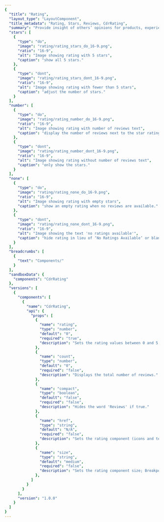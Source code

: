 ```yaml
---
{
  "title": "Rating",
  "layout_type": "LayoutComponent",
  "title_metadata": "Rating, Stars, Reviews, CdrRating",
  "summary": "Provide insight of others’ opinions for products, experiences and expert information",
  "stars": [
    {
      "type": "do",
      "image": "rating/rating_stars_do_16-9.png",
      "ratio": "16-9",
      "alt": "Image showing rating with 5 stars",
      "caption": "show all 5 stars."
    },
    {
      "type": "dont",
      "image": "rating/rating_stars_dont_16-9.png",
      "ratio": "16-9",
      "alt": "Image showing rating with fewer than 5 stars",
      "caption": "adjust the number of stars."
    }
  ],
  "number": [
    {
      "type": "do",
      "image": "rating/rating_number_do_16-9.png",
      "ratio": "16-9",
      "alt": "Image showing rating with number of reviews text",
      "caption": "display the number of reviews next to the star rating."
    },
    {
      "type": "dont",
      "image": "rating/rating_number_dont_16-9.png",
      "ratio": "16-9",
      "alt": "Image showing rating without number of reviews text",
      "caption": "only show the stars."
    }
  ],
  "none": [
    {
      "type": "do",
      "image": "rating/rating_none_do_16-9.png",
      "ratio": "16-9",
      "alt": "Image showing rating with empty stars",
      "caption": "show an empty rating when no reviews are available."
    },
    {
      "type": "dont",
      "image": "rating/rating_none_dont_16-9.png",
      "ratio": "16-9",
      "alt": "Image showing the text 'no ratings available'",
      "caption": "hide rating in lieu of ‘No Ratings Available’ or blank space."
    }
  ],
  "breadcrumbs": [
    {
      "text": "Components/"
    }
  ],
  "sandboxData": {
    "components": "CdrRating"
  },
  "versions": [
    {
      "components": [
        {
          "name": "CdrRating",
          "api": {
            "props": [
              {
                "name": "rating",
                "type": "number",
                "default": "0",
                "required": "true",
                "description": "Sets the rating values between 0 and 5. Required."
              },
              {
                "name": "count",
                "type": "number",
                "default": "0",
                "required": "false",
                "description": "Displays the total number of reviews."
              },
              {
                "name": "compact",
                "type": "boolean",
                "default": "false",
                "required": "false",
                "description": "Hides the word 'Reviews' if true."
              },
              {
                "name": "href",
                "type": "string",
                "default": "N/A",
                "required": "false",
                "description": "Sets the rating component (icons and text) to display inline and wraps them in an anchor tag."
              },
              {
                "name": "size",
                "type": "string",
                "default": "medium",
                "required": "false",
                "description": "Sets the rating component size; Breakpoint values are: xs, sm, md, and lg. Examples: { 'small' | 'medium' | 'large' | 'large@sm' }"
              },
            ]
          }
        }
      ],
      "version": "1.0.0"
    }
  ]
}
---
```


<cdr-doc-tabs>
<template slot="Overview">
<cdr-doc-table-of-contents-shell tab-name="Overview">

<cdr-doc-alert icon="info"><strong>REI.com is currently using Bazaarvoice for ratings.</strong>Styles documented here may not reflect the current styles provided by the tool. Reach out in <cdr-link href="https://rei.slack.com/messages/CA58YCGN4" target="_blank">#cedar-user-support</cdr-link> for further guidance or questions.</cdr-doc-alert>

## Default (Medium)

Shows review rating with up to 5 stars highlighted. If rating is zero, star icons are displayed using the grey outline star icon.

<cdr-doc-example-code-pair repository-href="/src/components/rating" :sandbox-data="$page.frontmatter.sandboxData">

```html
<div>
  <cdr-rating rating="3.33333" count="100" class="cdr-mb-space-one-x" />
  <cdr-rating rating="0" count="0" />
</div>
```

</cdr-doc-example-code-pair>

## Linked

Creates a link to the corresponding review content if on the same page.

<cdr-doc-example-code-pair repository-href="/src/components/rating" :sandbox-data="$page.frontmatter.sandboxData">

```html
<div>
  <p>
    <cdr-rating href="https://rei.com" rating="3.33333" count="100" />
  </p>
  <p>
    <cdr-rating href="https://rei.com" rating="0" count="0" />
  </p>
</div>
```

</cdr-doc-example-code-pair>

## Compact (Small)

Removes the word "Reviews" from the label for limited space layout.

<cdr-doc-example-code-pair repository-href="/src/components/rating" :sandbox-data="$page.frontmatter.sandboxData">

```html
<div>
  <cdr-rating rating="3.33333" count="100" compact class="cdr-mb-space-one-x" />
  <cdr-rating rating="0" count="0" compact />
</div>
```

</cdr-doc-example-code-pair>

## Sizing

Change size for the star icon and text. Default size is medium.

<cdr-doc-example-code-pair repository-href="/src/components/rating" :sandbox-data="$page.frontmatter.sandboxData">

```html
<div>
  <cdr-rating size="small" rating="3.33333" count="100" compact class="cdr-mb-space-one-x" />
  <cdr-rating size="medium" rating="3.33333" count="100" compact class="cdr-mb-space-one-x" />
  <cdr-rating size="large" rating="3.33333" count="100" compact class="cdr-mb-space-one-x" />
  <cdr-rating size="small" rating="0" count="0" compact class="cdr-mb-space-one-x" />
  <cdr-rating size="medium" rating="0" count="0" compact class="cdr-mb-space-one-x" />
  <cdr-rating size="large" rating="0" count="0" compact class="cdr-mb-space-one-x" />
</div>
```

</cdr-doc-example-code-pair>

## Accessibility

To ensure that usage of this component complies with accessibility guidelines:

- Use Rating component only on light backgrounds

<br/>

This component has compliance with WCAG guidelines by:

- Providing screen reader text that reads “Rated { rounded } out of 5 with { count }”
- Using text color with a Level AA contrast ratio of 4.5:1 contrast between the text color and the background (only when displayed on light backgrounds)
- Text links displays:
  - Underline text style for mouse usage
  - Focus state for keyboard usage

</cdr-doc-table-of-contents-shell>
</template>

<template slot="Guidelines">
  <cdr-doc-table-of-contents-shell tab-name="Guidelines">

## Use When

- Providing a tool for comparing others’ opinions

## Don't Use When

- Displaying a range of data

## Content

- Always display the number of reviews next to the star rating
- Use accompanying text label ‘Reviews’ when space allows


## Behavior

- Rating appears with grey outlined stars when no reviews are available
- Link to the corresponding review content if on the same page

### Do / Don’t

<br/>

<do-dont :examples="$page.frontmatter.stars" />

// new images
do: https://drive.google.com/file/d/1SMX6n9KStBxoBvXWfbutFP9gOjiHml0q/view?usp=sharing
don't: https://drive.google.com/file/d/1TmsuKKper3H9g6eg6nyqaKXVh5VFRutz/view?usp=sharing

<do-dont :examples="$page.frontmatter.number" />

// new images
do: https://drive.google.com/file/d/1gS9RgajCZ9oTobEpjkC-MqeVCe6jYZW5/view?usp=sharing
don't: https://drive.google.com/file/d/1umPFbaPMHgkzNiTps7HFEbS9HR1aGXPw/view?usp=sharing

<do-dont :examples="$page.frontmatter.none" />

// new images
do: https://drive.google.com/file/d/1svLraib9DWn4UvIEgHnQXi-X3CR2o6DM/view?usp=sharing
don't: https://drive.google.com/file/d/1A27tFTlqoGcC-XWmZ5enS2BZ1VIkMXMn/view?usp=sharing

## Resources

- [Icons](../icon/)
- [Iconography](../../foundation/iconography/)


</cdr-doc-table-of-contents-shell>
</template>

<template slot="API">
<cdr-doc-table-of-contents-shell>

## Props

<cdr-doc-api type="prop" :api-data="$page.frontmatter.versions[0].components[0].api.props" />

## Usage

By default the **CdrRating** component renders the icons in medium size (24px) with the total number of reviews.

### Rating Values
- The count for reviews will always be visible
- Ratings are rounded to the nearest .25 because icons are represented in 25% increments
- Screen reader text is provided which reads, “Rated [ rounded ] out of 5 with [ count ] reviews”


</cdr-doc-table-of-contents-shell>
</template>

</cdr-doc-tabs>
